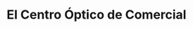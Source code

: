 ---
title: "El Centro Óptico de Comercial"
url: /lince/el-centro-optico-de-comercial/
shop: óptico
---